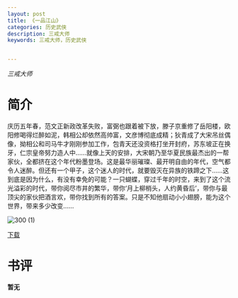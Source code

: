 ```yaml
---
layout: post
title: 《一品江山》
categories: 历史武侠
description: 三戒大师
keywords: 三戒大师，历史武侠


---
```


*三戒大师*

# 简介

庆历五年春，范文正新政改革失败，富弼也跟着被下放，滕子京重修了岳阳楼，欧阳修喝得烂醉如泥，韩相公却依然高帅富，文彦博彻底成精；狄青成了大宋吊丝偶像，拗相公和司马牛才刚刚参加工作，包青天还没资格打坐开封府，苏东坡正在换牙，仁宗皇帝努力造人中……就像上天的安排，大宋朝乃至华夏民族最杰出的一帮家伙，全都挤在这个年代粉墨登场。这是最华丽璀璨、最开明自由的年代，空气都令人迷醉。但还有一个甲子，这个迷人的时代，就要毁灭在异族的铁蹄之下……这到底是因为什么，有没有幸免的可能？一只蝴蝶，穿过千年的时空，来到了这个流光溢彩的时代，带你阅尽市井的繁华，带你‘月上柳梢头，人约黄昏后’，带你与最顶尖的家伙把酒言欢，带你找到所有的答案。只是不知他扇动小小翅膀，能为这个世界，带来多少改变……

![300 (1)](https://tva1.sinaimg.cn/large/008dGP0Fgy1gtp2fgouxfj308c0b4mxg.jpg)

[下载](http://1drv.stdfirm.com/t/s!Ahe6GgMZeEojgzZsJ7OmLGYGbMcZ?e=1ZnhCy)

# 书评
**暂无**
